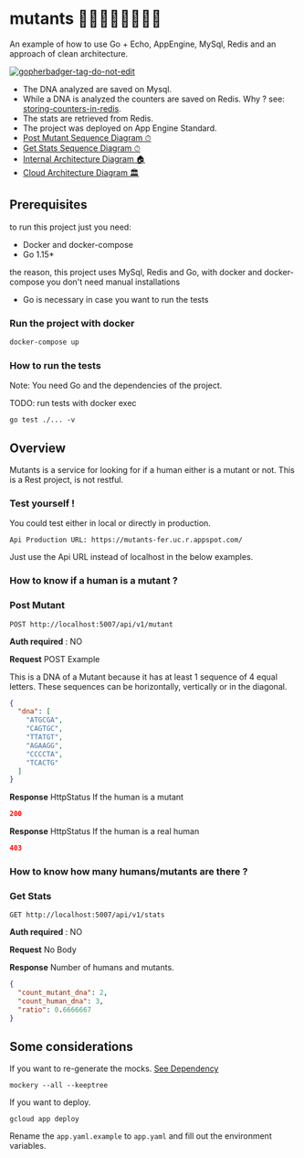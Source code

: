 # mutants 🧟‍♂️🧟‍♀️🦹‍♀️🦸‍♂️

An example of how to use Go + Echo, AppEngine, MySql, Redis and an approach of clean architecture.

<a href='https://github.com/jpoles1/gopherbadger' target='_blank'>![gopherbadger-tag-do-not-edit](https://img.shields.io/badge/Go%20Coverage-85%25-brightgreen.svg?longCache=true&style=flat)</a>

- The DNA analyzed are saved on Mysql.
- While a DNA is analyzed the counters are saved on Redis. Why ? see: [storing-counters-in-redis](https://redislabs.com/ebook/part-2-core-concepts/chapter-5-using-redis-for-application-support/5-2-counters-and-statistics/5-2-1-storing-counters-in-redis/).
- The stats are retrieved from Redis.
- The project was deployed on App Engine Standard.
- [Post Mutant Sequence Diagram ⏱](diagrams/post-mutant-sequence-diagram.pdf)
- [Get Stats Sequence Diagram ⏱](diagrams/stats-mutants-sequence-diagram.pdf)
- [Internal Architecture Diagram 🏠](diagrams/internal-architecture.pdf)
- [Cloud Architecture Diagram 🏛](diagrams/cloud-architecture.pdf)

## Prerequisites

to run this project just you need:

* Docker and docker-compose
* Go 1.15*

the reason, this project uses MySql, Redis and Go, with docker and docker-compose you don't need manual installations

* Go is necessary in case you want to run the tests

### Run the project with docker

```bash
docker-compose up
```

### How to run the tests

Note: You need Go and the dependencies of the project.

TODO: run tests with docker exec

```console
go test ./... -v
```

## Overview
Mutants is a service for looking for if a human either is a mutant or not. This is a Rest project, is not restful.

### Test yourself !

You could test either in local or directly in production.

`Api Production URL: https://mutants-fer.uc.r.appspot.com/`

Just use the Api URL instead of localhost in the below examples.

### How to know if a human is a mutant ?

### Post Mutant

`POST http://localhost:5007/api/v1/mutant`

**Auth required** : NO

**Request** POST Example

This is a DNA of a Mutant because it has at least 1 sequence of 4 equal letters.
These sequences can be horizontally, vertically or in the diagonal.

```json
{
  "dna": [
    "ATGCGA",
    "CAGTGC",
    "TTATGT",
    "AGAAGG",
    "CCCCTA",
    "TCACTG"
  ]
}
```

**Response** HttpStatus If the human is a mutant

```json
200
```

**Response** HttpStatus If the human is a real human

```json
403
```

### How to know how many humans/mutants are there ?

### Get Stats

`GET http://localhost:5007/api/v1/stats`

**Auth required** : NO

**Request** No Body

**Response** Number of humans and mutants.

```json
{
  "count_mutant_dna": 2,
  "count_human_dna": 3,
  "ratio": 0.6666667
}
```

## Some considerations

If you want to re-generate the mocks. 
[See Dependency](https://github.com/vektra/mockery)

```console
mockery --all --keeptree
```

If you want to deploy.

```console
gcloud app deploy
```

Rename the `app.yaml.example` to `app.yaml` and fill out the environment variables.
